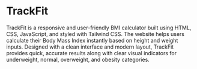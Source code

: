 # TrackFit
TrackFit is a responsive and user-friendly BMI calculator built using HTML, CSS, JavaScript, and styled with Tailwind CSS.
The website helps users calculate their Body Mass Index instantly based on height and weight inputs. 
Designed with a clean interface and modern layout, TrackFit provides quick, accurate results along with clear visual indicators for underweight, normal, overweight, and obesity categories.
